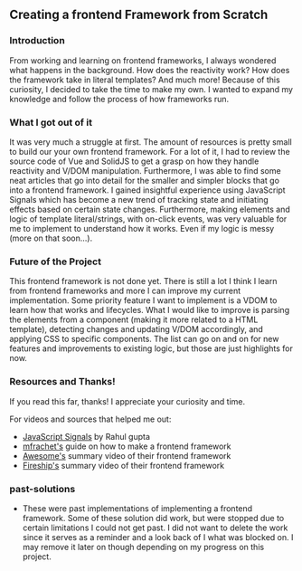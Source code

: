 ## Creating a frontend Framework from Scratch

### Introduction
From working and learning on frontend frameworks, I always wondered what happens in the background. How does the reactivity work? How does the framework take in literal templates? And much more! Because of this curiosity, I decided to take the time to make my own. I wanted to expand my knowledge and follow the process of how frameworks run.

### What I got out of it
It was very much a struggle at first. The amount of resources is pretty small to build our your own frontend framework. For a lot of it, I had to review the source code of Vue and SolidJS to get a grasp on how they handle reactivity and V/DOM manipulation. Furthermore, I was able to find some neat articles that go into detail for the smaller and simpler blocks that go into a frontend framework. I gained insightful experience using JavaScript Signals which has become a new trend of tracking state and initiating effects based on certain state changes. Furthermore, making elements and logic of template literal/strings, with on-click events, was very valuable for me to implement to understand how it works. Even if my logic is messy (more on that soon...).

### Future of the Project
This frontend framework is not done yet. There is still a lot I think I learn from frontend frameworks and more I can improve my current implementation. Some priority feature I want to implement is a VDOM to learn how that works and lifecycles. What I would like to improve is parsing the elements from a component (making it more related to a HTML template), detecting changes and updating V/DOM accordingly, and applying CSS to specific components. The list can go on and on for new features and improvements to existing logic, but those are just highlights for now.

### Resources and Thanks!
If you read this far, thanks! I appreciate your curiosity and time.

For videos and sources that helped me out:
- [JavaScript Signals](https://www.freecodecamp.org/news/learn-javascript-reactivity-build-signals-from-scratch/) by Rahul gupta
- [mfrachet's](https://mfrachet.github.io/create-frontend-framework/) guide on how to make a frontend framework
- [Awesome's](https://www.youtube.com/watch?v=qzQ8fKLDUyo) summary video of their frontend framework
- [Fireship's](https://www.youtube.com/watch?v=SJeBRW1QQMA) summary video of their frontend framework

### past-solutions
- These were past implementations of implementing a frontend framework. Some of these solution did work, but were stopped due to certain limitations I could not get past. I did not want to delete the work since it serves as a reminder and a look back of I what was blocked on. I may remove it later on though depending on my progress on this project.